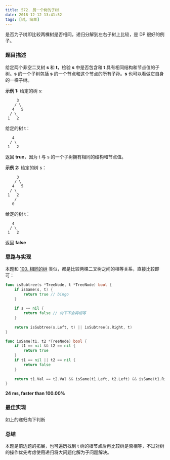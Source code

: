 ```yaml
---
title: 572. 另一个树的子树
date: 2018-12-12 13:41:52
tags: [树, 简单]
---
```

是否为子树即比较两棵树是否相同，递归分解到左右子树上比较，是 DP 很好的例子。

<!-- more -->

### 题目描述

给定两个非空二叉树 **s** 和 **t**，检验 **s** 中是否包含和 **t** 具有相同结构和节点值的子树。**s** 的一个子树包括 **s** 的一个节点和这个节点的所有子孙。**s** 也可以看做它自身的一棵子树。

**示例 1:**
给定的树 s:

```
     3
    / \
   4   5
  / \
 1   2
```

给定的树 t：

```
   4 
  / \
 1   2
```

返回 **true**，因为 t 与 s 的一个子树拥有相同的结构和节点值。

**示例 2:**
给定的树 s：

```
     3
    / \
   4   5
  / \
 1   2
    /
   0
```

给定的树 t：

```
   4
  / \
 1   2
```

返回 **false**



### 思路与实现

本题和 [100. 相同的树](https://goleetcode.io/2018/12/03/tree/100-same-tree/) 类似，都是比较两棵二叉树之间的相等关系，直接比较即可：

```go
func isSubtree(s *TreeNode, t *TreeNode) bool {
	if isSame(s, t) {
		return true // bingo
	}
	
	if s == nil {
		return false // 向下不会再相等
	}
	
	return isSubtree(s.Left, t) || isSubtree(s.Right, t)
}

func isSame(t1, t2 *TreeNode) bool {
	if t1 == nil && t2 == nil {
		return true
	}
	if t1 == nil || t2 == nil {
		return false
	}
	
	return t1.Val == t2.Val && isSame(t1.Left, t2.Left) && isSame(t1.Right, t2.Right)
}
```

**24 ms, faster than 100.00%**



### 最佳实现

如上的递归向下判断



### 总结

本题是前边题的拓展，也可遍历找到 t 树的根节点后再比较树是否相等，不过对树的操作优先考虑使用递归将大问题化解为子问题解决。

